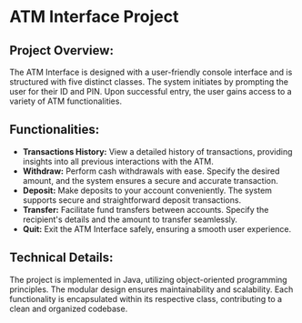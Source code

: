 <!DOCTYPE html>

<body>

  <h1>ATM Interface Project</h1>

   <h2>Project Overview:</h2>
    <p>The ATM Interface is designed with a user-friendly console interface and is structured with five distinct classes. The system initiates by prompting the user for their ID and PIN. Upon successful entry, the user gains access to a variety of ATM functionalities.</p>

  <h2>Functionalities:</h2>
    <ul>
        <li><strong>Transactions History:</strong> View a detailed history of transactions, providing insights into all previous interactions with the ATM.</li>
        <li><strong>Withdraw:</strong> Perform cash withdrawals with ease. Specify the desired amount, and the system ensures a secure and accurate transaction.</li>
        <li><strong>Deposit:</strong> Make deposits to your account conveniently. The system supports secure and straightforward deposit transactions.</li>
        <li><strong>Transfer:</strong> Facilitate fund transfers between accounts. Specify the recipient's details and the amount to transfer seamlessly.</li>
        <li><strong>Quit:</strong> Exit the ATM Interface safely, ensuring a smooth user experience.</li>
    </ul>
    <h2>Technical Details:</h2>
    <p>The project is implemented in Java, utilizing object-oriented programming principles. The modular design ensures maintainability and scalability. Each functionality is encapsulated within its respective class, contributing to a clean and organized codebase.</p>
    
</body>
</html>
